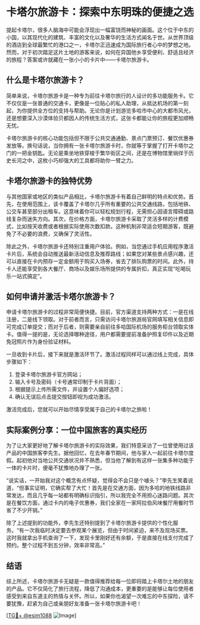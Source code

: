 # 卡塔尔旅游卡：探索中东明珠的便捷之选

提起卡塔尔，很多人脑海中可能会浮现出一幅富饶而神秘的画面。这个位于中东的小国，以其现代化的建筑、丰富的文化以及奢华的生活方式闻名于世。从世界顶级的酒店到全球最繁忙的港口之一，卡塔尔正迅速成为国际旅行者心中的梦想之地。然而，对于初次踏足这片土地的游客来说，如何在异国他乡享受便利、舒适且经济的旅程？答案或许就藏在一张小小的卡片中——卡塔尔旅游卡。

## 什么是卡塔尔旅游卡？

简单来说，卡塔尔旅游卡是一种专为前往卡塔尔旅行的人设计的多功能服务卡。它不仅仅是一张普通的交通卡，更像是一位贴心的私人助理，从抵达机场的第一刻起，为你提供全方位的支持与帮助。无论你是计划游览多哈市中心的大都市风光，还是想要深入沙漠体验贝都因人的传统生活方式，这张卡都能让你的旅程更加顺畅无忧。

卡塔尔旅游卡的核心功能包括但不限于公共交通通勤、景点门票预订、餐饮优惠券发放等。换句话说，当你拥有一张卡塔尔旅游卡时，你就等于掌握了打开卡塔尔之门的一把金钥匙。无论是乘坐地铁穿梭于繁华街区之间，还是在博物馆里徜徉于历史长河之中，这枚小巧却强大的工具都将助你一臂之力。

## 卡塔尔旅游卡的独特优势

与其他国家或地区的类似产品相比，卡塔尔旅游卡有着自己鲜明的特点和优势。首先，在使用范围上，该卡覆盖了卡塔尔几乎所有重要的公共交通线路，包括地铁、公交车甚至部分出租车。这意味着你可以轻松规划行程，无需担心因语言障碍或路线复杂而迷失方向。其次，在价格方面，卡塔尔旅游卡采取了灵活多样的计费模式，比如按天收费或者根据实际使用次数扣款。这种机制非常适合短期游客，既避免了不必要的浪费，又确保了灵活性。

除此之外，卡塔尔旅游卡还特别注重用户体验。例如，当您通过手机应用程序激活卡片后，系统会自动推送最新活动信息及推荐路线；如果您对某些景点感兴趣，还可以直接在卡内预存一定金额用于购买入场券，省去了排队购票的时间。此外，持卡人还能享受到各大餐厅、商场以及娱乐场所提供的专属折扣，真正实现“吃喝玩乐一站式搞定”。

## 如何申请并激活卡塔尔旅游卡？

申请卡塔尔旅游卡的过程非常简便快捷。目前，官方渠道支持两种方式：一是在线注册，二是线下领取。对于前者而言，只需访问卡塔尔旅游局官网填写相关信息即可完成订单提交；而对于后者，则需要亲自前往多哈国际机场的服务柜台领取实体卡。值得一提的是，无论选择哪种途径，用户都需要提前准备护照复印件以及近期免冠照片作为身份验证材料。

一旦收到卡片后，接下来就是激活环节了。激活过程同样可以通过线上完成，具体步骤如下：
1. 登录卡塔尔旅游卡官方网站；
2. 输入卡号及密码（卡号通常印制于卡片背面）；
3. 根据提示上传所需文件，并设置个人偏好选项；
4. 确认无误后点击提交按钮即视为成功激活。

激活完成后，您就可以开始尽情享受属于自己的卡塔尔之旅啦！

## 实际案例分享：一位中国旅客的真实经历

为了让大家更好地了解卡塔尔旅游卡的实际效果，我们特意采访了一位曾使用过该产品的中国旅客李先生。据他回忆，在去年春节期间，他与家人一起前往卡塔尔度假。起初他对当地公共交通状况并不熟悉，但当他了解到有这样一张集多种功能于一体的卡片时，便毫不犹豫地办理了一张。

“说实话，一开始我对这个概念有点怀疑，觉得会不会只是个噱头？”李先生笑着说道，“但事实证明，它确实帮了大忙！首先是在交通方面，因为多哈的地铁线路非常发达，而且几乎每一站都有明确标识指引，所以我完全不用担心迷路问题。其次是在餐饮方面，通过卡内的电子优惠券，我们全家在一家阿拉伯风味餐厅用餐时节省了不少开销。”

除了上述提到的功能外，李先生还特别提到了卡塔尔旅游卡提供的个性化服务。“有一次我临时决定要去参观某个展览，但由于时间紧迫，来不及现场买票。这时我就拿出手机查询了一下，发现卡里刚好还有余额，于是直接在线支付完成了预约。整个过程不到五分钟，效率非常高。”

## 结语

综上所述，卡塔尔旅游卡无疑是一款值得推荐给每一位即将踏上卡塔尔土地的朋友的产品。它不仅简化了旅行流程，降低了沟通成本，更重要的是能够让每位使用者感受到来自东道主的热情与关怀。所以，如果你也渴望一次难忘的中东探险，请不要犹豫，赶紧为自己或亲朋好友准备一张卡塔尔旅游卡吧！

[[TG💪+ @esim1088](https://t.me/s/esim1088) ![Image](https://i.postimg.cc/4NQfJmqS/Snipaste-2025-05-13-00-14-12.png)]